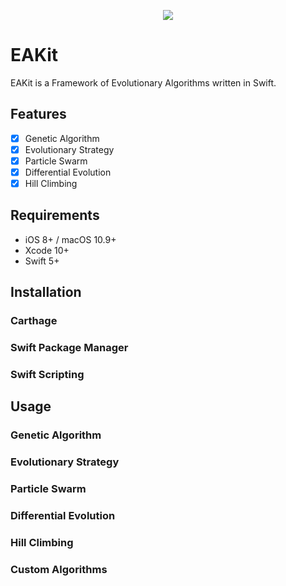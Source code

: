 <p align="center">
  <img src="Docs/Images/eakit_logo.gif">
</p>

# EAKit
EAKit is a Framework of Evolutionary Algorithms written in Swift.

## Features
- [x] Genetic Algorithm
- [x] Evolutionary Strategy
- [x] Particle Swarm
- [x] Differential Evolution
- [x] Hill Climbing

## Requirements
- iOS 8+ / macOS 10.9+
- Xcode 10+
- Swift 5+

## Installation

### Carthage

### Swift Package Manager

### Swift Scripting

## Usage

### Genetic Algorithm

### Evolutionary Strategy

### Particle Swarm

### Differential Evolution

### Hill Climbing

### Custom Algorithms
